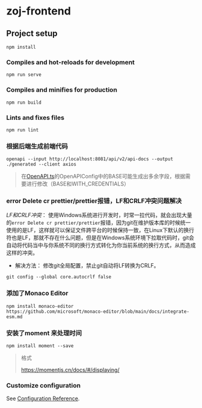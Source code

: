# zoj-frontend

## Project setup
```
npm install
```

### Compiles and hot-reloads for development
```
npm run serve
```

### Compiles and minifies for production
```
npm run build
```

### Lints and fixes files
```
npm run lint
```
### 根据后端生成前端代码
```
openapi --input http://localhost:8081/api/v2/api-docs --output ./generated --client axios
```
> 在[OpenAPI.ts](generated%2Fcore%2FOpenAPI.ts)的OpenAPIConfig中的BASE可能生成出多余字段，根据需要进行修改（BASE和WITH_CREDENTIALS）
### error Delete cr prettier/prettier报错，LF和CRLF冲突问题解决
*LF和CRLF冲突*： 使用Windows系统进行开发时，时常一拉代码，就会出现大量的`error Delete cr prettier/prettier`报错，因为git在维护版本库的时候统一使用的是LF，这样就可以保证文件跨平台的时候保持一致，在Linux下默认的换行符也是LF，那就不存在什么问题，但是在Windows系统环境下拉取代码时，git会自动将代码当中与你系统不同的换行方式转化为你当前系统的换行方式，从而造成这样的冲突。

- 解决方法： 修改git全局配置，禁止git自动将LF转换为CRLF。
```
git config --global core.autocrlf false
```
### 添加了Monaco Editor
```
npm install monaco-editor
https://github.com/microsoft/monaco-editor/blob/main/docs/integrate-esm.md
```
### 安装了moment 来处理时间
```
npm install moment --save
```
>格式
> 
>https://momentjs.cn/docs/#/displaying/
### Customize configuration
See [Configuration Reference](https://cli.vuejs.org/config/).
